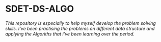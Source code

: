 # SDET-DS-ALGO

###### This repository is especially to help myself develop the problem solving skills. I've been practising the problems on different data structure and applying the Algoriths that i've been learning over the period. 
